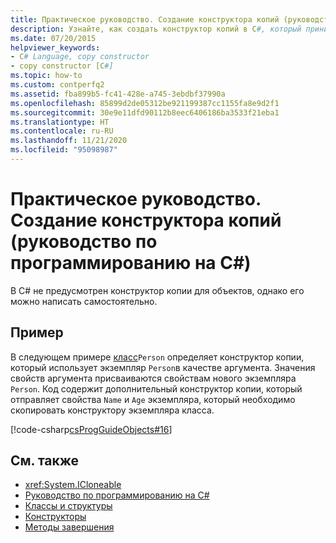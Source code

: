 ```yaml
---
title: Практическое руководство. Создание конструктора копий (руководство по программированию на C#)
description: Узнайте, как создать конструктор копий в C#, который принимает экземпляр класса и возвращает новый экземпляр со значениями входных данных.
ms.date: 07/20/2015
helpviewer_keywords:
- C# Language, copy constructor
- copy constructor [C#]
ms.topic: how-to
ms.custom: contperfq2
ms.assetid: fba899b5-fc41-428e-a745-3ebdbf37990a
ms.openlocfilehash: 85899d2de05312be921199387cc1155fa8e9d2f1
ms.sourcegitcommit: 30e9e11dfd90112b8eec6406186ba3533f21eba1
ms.translationtype: HT
ms.contentlocale: ru-RU
ms.lasthandoff: 11/21/2020
ms.locfileid: "95098987"
---
```

# <a name="how-to-write-a-copy-constructor-c-programming-guide"></a>Практическое руководство. Создание конструктора копий (руководство по программированию на C#)

В C# не предусмотрен конструктор копии для объектов, однако его можно написать самостоятельно.  
  
## <a name="example"></a>Пример  

 В следующем примере [класс](../../language-reference/keywords/class.md)`Person` определяет конструктор копии, который использует экземпляр `Person`в качестве аргумента. Значения свойств аргумента присваиваются свойствам нового экземпляра `Person`. Код содержит дополнительный конструктор копии, который отправляет свойства `Name` и `Age` экземпляра, который необходимо скопировать конструктору экземпляра класса.  
  
 [!code-csharp[csProgGuideObjects#16](~/samples/snippets/csharp/VS_Snippets_VBCSharp/csProgGuideObjects/CS/Objects.cs#16)]  
  
## <a name="see-also"></a>См. также

- <xref:System.ICloneable>
- [Руководство по программированию на C#](../index.md)
- [Классы и структуры](./index.md)
- [Конструкторы](./constructors.md)
- [Методы завершения](./destructors.md)
